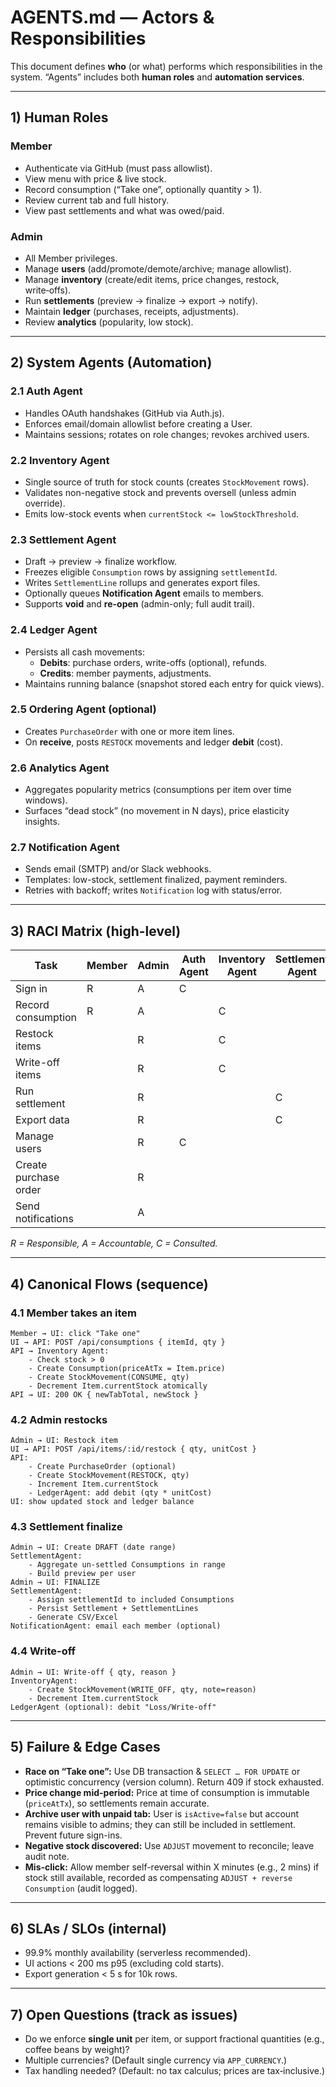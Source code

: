# AGENTS.md — Actors & Responsibilities

This document defines **who** (or what) performs which responsibilities in the system. “Agents” includes both **human roles** and **automation services**.

---

## 1) Human Roles

### Member
- Authenticate via GitHub (must pass allowlist).
- View menu with price & live stock.
- Record consumption (“Take one”, optionally quantity > 1).
- Review current tab and full history.
- View past settlements and what was owed/paid.

### Admin
- All Member privileges.
- Manage **users** (add/promote/demote/archive; manage allowlist).
- Manage **inventory** (create/edit items, price changes, restock, write‑offs).
- Run **settlements** (preview → finalize → export → notify).
- Maintain **ledger** (purchases, receipts, adjustments).
- Review **analytics** (popularity, low stock).

---

## 2) System Agents (Automation)

### 2.1 Auth Agent
- Handles OAuth handshakes (GitHub via Auth.js).
- Enforces email/domain allowlist before creating a User.
- Maintains sessions; rotates on role changes; revokes archived users.

### 2.2 Inventory Agent
- Single source of truth for stock counts (creates `StockMovement` rows).
- Validates non-negative stock and prevents oversell (unless admin override).
- Emits low-stock events when `currentStock <= lowStockThreshold`.

### 2.3 Settlement Agent
- Draft → preview → finalize workflow.
- Freezes eligible `Consumption` rows by assigning `settlementId`.
- Writes `SettlementLine` rollups and generates export files.
- Optionally queues **Notification Agent** emails to members.
- Supports **void** and **re-open** (admin-only; full audit trail).

### 2.4 Ledger Agent
- Persists all cash movements:
  - **Debits**: purchase orders, write-offs (optional), refunds.
  - **Credits**: member payments, adjustments.
- Maintains running balance (snapshot stored each entry for quick views).

### 2.5 Ordering Agent (optional)
- Creates `PurchaseOrder` with one or more item lines.
- On **receive**, posts `RESTOCK` movements and ledger **debit** (cost).

### 2.6 Analytics Agent
- Aggregates popularity metrics (consumptions per item over time windows).
- Surfaces “dead stock” (no movement in N days), price elasticity insights.

### 2.7 Notification Agent
- Sends email (SMTP) and/or Slack webhooks.
- Templates: low-stock, settlement finalized, payment reminders.
- Retries with backoff; writes `Notification` log with status/error.

---

## 3) RACI Matrix (high-level)

| Task | Member | Admin | Auth Agent | Inventory Agent | Settlement Agent | Ledger Agent | Notification Agent | Ordering Agent |
|---|---|---|---|---|---|---|---|---|
| Sign in | R | A | C |  |  |  |  |  |
| Record consumption | R | A |  | C |  |  |  |  |
| Restock items |  | R |  | C |  | C |  | C |
| Write-off items |  | R |  | C |  | C |  |  |
| Run settlement |  | R |  |  | C | C | C |  |
| Export data |  | R |  |  | C | C |  |  |
| Manage users |  | R | C |  |  |  |  |  |
| Create purchase order |  | R |  |  |  | C |  | C |
| Send notifications |  | A |  |  |  |  | R |  |

*R = Responsible, A = Accountable, C = Consulted.*

---

## 4) Canonical Flows (sequence)

### 4.1 Member takes an item
```
Member → UI: click "Take one"
UI → API: POST /api/consumptions { itemId, qty }
API → Inventory Agent:
    - Check stock > 0
    - Create Consumption(priceAtTx = Item.price)
    - Create StockMovement(CONSUME, qty)
    - Decrement Item.currentStock atomically
API → UI: 200 OK { newTabTotal, newStock }
```

### 4.2 Admin restocks
```
Admin → UI: Restock item
UI → API: POST /api/items/:id/restock { qty, unitCost }
API:
    - Create PurchaseOrder (optional)
    - Create StockMovement(RESTOCK, qty)
    - Increment Item.currentStock
    - LedgerAgent: add debit (qty * unitCost)
UI: show updated stock and ledger balance
```

### 4.3 Settlement finalize
```
Admin → UI: Create DRAFT (date range)
SettlementAgent:
    - Aggregate un-settled Consumptions in range
    - Build preview per user
Admin → UI: FINALIZE
SettlementAgent:
    - Assign settlementId to included Consumptions
    - Persist Settlement + SettlementLines
    - Generate CSV/Excel
NotificationAgent: email each member (optional)
```

### 4.4 Write-off
```
Admin → UI: Write-off { qty, reason }
InventoryAgent:
    - Create StockMovement(WRITE_OFF, qty, note=reason)
    - Decrement Item.currentStock
LedgerAgent (optional): debit "Loss/Write-off"
```

---

## 5) Failure & Edge Cases

- **Race on “Take one”:** Use DB transaction & `SELECT … FOR UPDATE` or optimistic concurrency (version column). Return 409 if stock exhausted.
- **Price change mid-period:** Price at time of consumption is immutable (`priceAtTx`), so settlements remain accurate.
- **Archive user with unpaid tab:** User is `isActive=false` but account remains visible to admins; they can still be included in settlement. Prevent future sign-ins.
- **Negative stock discovered:** Use `ADJUST` movement to reconcile; leave audit note.
- **Mis-click:** Allow member self-reversal within X minutes (e.g., 2 mins) if stock still available, recorded as compensating `ADJUST + reverse Consumption` (audit logged).

---

## 6) SLAs / SLOs (internal)

- 99.9% monthly availability (serverless recommended).
- UI actions < 200 ms p95 (excluding cold starts).
- Export generation < 5 s for 10k rows.

---

## 7) Open Questions (track as issues)

- Do we enforce **single unit** per item, or support fractional quantities (e.g., coffee beans by weight)?
- Multiple currencies? (Default single currency via `APP_CURRENCY`.)
- Tax handling needed? (Default: no tax calculus; prices are tax‑inclusive.)

